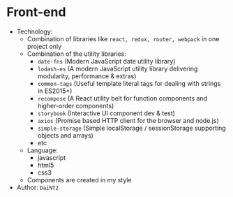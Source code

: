 # Front-end

- Technology:
  - Combination of libraries like `react, redux, router, webpack` in one project only
  - Combination of the utility libraries:
    - `date-fns` (Modern JavaScript date utility library)
    - `lodash-es` (A modern JavaScript utility library delivering modularity, performance & extras)
    - `common-tags` (Useful template literal tags for dealing with strings in ES2015+)
    - `recompose` (A React utility belt for function components and higher-order components)
    - `storybook` (Interactive UI component dev & test)
    - `axios` (Promise based HTTP client for the browser and node.js)
    - `simple-storage` (Simple localStorage / sessionStorage supporting objects and arrays)
    - etc
  - Language:
    - javascript
    - html5
    - css3
  - Components are created in my style
- Author: `DaiNT2`
